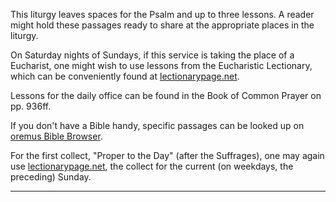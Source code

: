 This liturgy leaves spaces for the Psalm and up to three lessons. A reader might hold these passages ready to share at the appropriate places in the liturgy.

On Saturday nights of Sundays, if this service is taking the place of a Eucharist, one might wish to use lessons from the Eucharistic Lectionary, which can be conveniently found at [lectionarypage.net](https://lectionarypage.net).

Lessons for the daily office can be found in the Book of Common Prayer on pp. 936ff.

If you don't have a Bible handy, specific passages can be looked up on [oremus Bible Browser](http://bible.oremus.org/).

For the first collect, "Proper to the Day" (after the Suffrages), one may again use [lectionarypage.net](https://lectionarypage.net), the collect for the current (on weekdays, the preceding) Sunday.

-----
